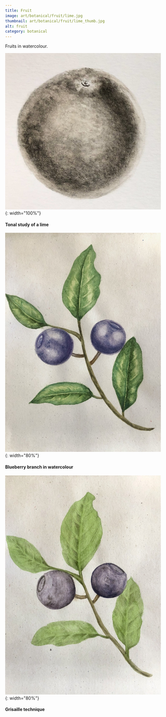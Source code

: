 ```yaml
---
title: Fruit
image: art/botanical/fruit/lime.jpg
thumbnail: art/botanical/fruit/lime_thumb.jpg
alt: fruit
category: botanical
---
```


Fruits in watercolour.

![lime monotone](./assets/img/art/botanical/fruit/lime_monotone.jpg){: width="100%"}

#### Tonal study of a lime

![blueberry](./assets/img/art/botanical/fruit/blueberry.jpg){: width="80%"}

#### Blueberry branch in watercolour

![blueberry](./assets/img/art/botanical/fruit/blueberry_grisaille.jpg){: width="80%"}

#### Grisaille technique
